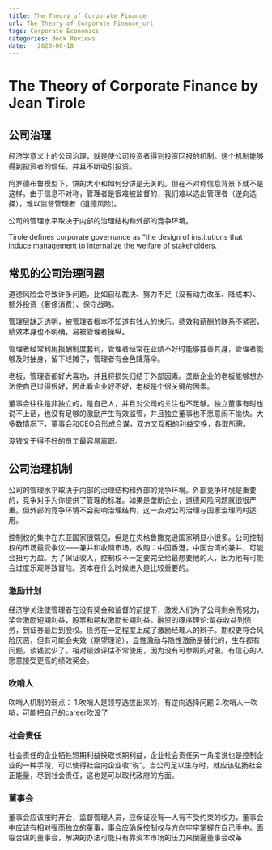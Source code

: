 ```yaml
---
title: The Theory of Corporate Finance
url: The Theory of Corporate Finance_url
tags: Corporate Economics
categories: Book Reviews
date:   2020-06-18 
---
```


# The Theory of Corporate Finance by Jean Tirole

## 公司治理

经济学意义上的公司治理，就是使公司投资者得到投资回报的机制。这个机制能够得到投资者的信任，并且不断吸引投资。

阿罗德布鲁模型下，饼的大小和如何分饼是无关的。但在不对称信息背景下就不是这样。由于信息不对称，管理者是很难被监督的，我们难以选出管理者（逆向选择），难以监督管理者（道德风险)。

公司的管理水平取决于内部的治理结构和外部的竞争环境。

Tirole defines corporate governance as “the design of institutions that induce management to internalize the welfare of stakeholders.

## 常见的公司治理问题

道德风险会导致许多问题，比如自私裁决、努力不足（没有动力改革、降成本）、额外投资（奢侈消费）、保守战略。

管理层缺乏透明，被管理者根本不知道有钱人的快乐。绩效和薪酬的联系不紧密，绩效本身也不明确，易被管理者操纵。

管理者经常利用报酬制度套利，管理者经常在业绩不好时能够独善其身，管理者能够及时抽身，留下烂摊子，管理者有金色降落伞。

老板，管理者都好大喜功，并且将损失归结于外部因素。垄断企业的老板能够想办法使自己过得很好，因此看企业好不好，老板是个很关键的因素。

董事会往往是非独立的，是自己人，并且对公司的关注也不足够。独立董事有时也说不上话，也没有足够的激励产生有效监管，并且独立董事也不愿意闹不愉快。大多数情况下，董事会和CEO会形成合谋，双方又互相的利益交换，各取所需。

没钱又干得不好的员工最容易离职。



## 公司治理机制

公司的管理水平取决于内部的治理结构和外部的竞争环境。外部竞争环境是重要的，竞争对手为你提供了管理的标准。如果是垄断企业，道德风险问题就很很严重。但外部的竞争环境不会影响治理结构，这一点对公司治理与国家治理同时适用。

控制权的集中在东亚国家很常见，但是在央格鲁撒克逊国家明显小很多。公司控制权的市场最受争议——兼并和收购市场，收购：中国香港，中国台湾的兼并，可能会扭亏为盈。为了保证收入，控制权不一定要完全给最想要他的人，因为他有可能会过度乐观导致冒险。资本在什么时候进入是比较重要的。

### 激励计划

经济学关注使管理者在没有奖金和监督的前提下，激发人们为了公司剩余而努力，奖金激励短期利益，股票和期权激励长期利益。融资的啄序理论:留存收益到债务，到证券最后到股权。债务在一定程度上成了激励经理人的辫子。期权更符合风险厌恶，但有可能会失效（期望理论），显性激励与隐性激励是替代的，生存都有问题，谈钱就少了。相对绩效评估不常使用，因为没有可参照的对象。有信心的人愿意接受更高的绩效奖金。

### 吹哨人

吹哨人机制的弱点：  1.吹哨人是领导选拔出来的，有逆向选择问题  2.吹哨人一吹哨，可能把自己的career吹没了

### 社会责任

社会责任的企业牺牲短期利益换取长期利益，企业社会责任另一角度说也是控制企业的一种手段，可以使得社会向企业收“税”。当公司足以生存时，就应该弘扬社会正能量，尽到社会责任，这也是可以取代政府的方面。

### 董事会

董事会应该按时开会，监督管理人员，应保证没有一人有不受约束的权力，董事会中应该有相对强而独立的董事，事会应确保控制权与方向牢牢掌握在自己手中。面临合谋的董事会，解决的办法可能只有靠资本市场的压力来倒逼董事会改革